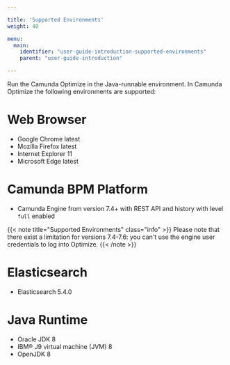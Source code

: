 ```yaml
---

title: 'Supported Environments'
weight: 40

menu:
  main:
    identifier: "user-guide-introduction-supported-environments"
    parent: "user-guide-introduction"

---
```



Run the Camunda Optimize in the Java-runnable environment. In Camunda Optimize the following environments are supported:

# Web Browser

* Google Chrome latest
* Mozilla Firefox latest
* Internet Explorer 11
* Microsoft Edge latest

# Camunda BPM Platform

* Camunda Engine from version 7.4+ with REST API and history with level `full` enabled

{{< note title="Supported Environments" class="info" >}}
  Please note that there exist a limitation for versions 7.4-7.6: you can't use the engine user credentials to log into Optimize.
{{< /note >}}

# Elasticsearch

* Elasticsearch 5.4.0

# Java Runtime

* Oracle JDK 8
* IBM® J9 virtual machine (JVM) 8
* OpenJDK 8


